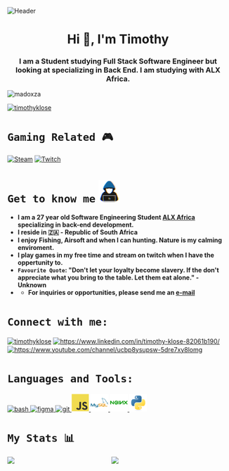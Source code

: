 ![Header](https://user-images.githubusercontent.com/513929/53929982-e5497700-404c-11e9-8393-dece0b196c98.png)
<h1 align="center">Hi 👋, I'm Timothy</h1>
<h3 align="center">I am a Student studying Full Stack Software Engineer but looking at specializing in Back End. I am studying with ALX Africa.</h3>

<p align="left"> <img src="https://komarev.com/ghpvc/?username=madoxza&label=Profile%20views&color=0e75b6&style=flat" alt="madoxza" /> </p>

<p align="left"> <a href="https://twitter.com/timothyklose" target="blank"><img src="https://img.shields.io/twitter/follow/timothyklose?logo=twitter&style=for-the-badge" alt="timothyklose" /></a> </p>

# <b>`Gaming Related 🎮`</b> 

[![Steam](https://img.shields.io/badge/steam-%23000000.svg?style=for-the-badge&logo=steam&logoColor=white)](https://steamcommunity.com/id/ivemadox/)
[![Twitch](https://img.shields.io/badge/Twitch-%239146FF.svg?style=for-the-badge&logo=Twitch&logoColor=white)](https://www.twitch.tv/madoxza)

# <b>`Get to know me`</b> <picture><img src = "https://github.com/0xAbdulKhalid/0xAbdulKhalid/raw/main/assets/mdImages/about_me.gif" width = 50px></picture>
- **I am a 27 year old Software Engineering Student [ALX Africa](https://www.alxafrica.com/about/) specializing in back-end development.**
- **I reside in 🇿🇦 - Republic of South Africa**
- **I enjoy Fishing, Airsoft and when I can hunting. Nature is my calming enviroment.**
- **I play games in my free time and stream on twitch when I have the oppertunity to.**
- **`Favourite Quote`: "Don't let your loyalty become slavery. If the don't appreciate what you bring to the table. Let them eat alone." - Unknown**
- - **For inquiries or opportunities, please send me an [e-mail](timklo15@gmail.com)**

# <b align="left">`Connect with me:`</b>
<p align="left">
<a href="https://twitter.com/timothyklose" target="blank"><img align="center" src="https://raw.githubusercontent.com/rahuldkjain/github-profile-readme-generator/master/src/images/icons/Social/twitter.svg" alt="timothyklose" height="30" width="40" /></a>
<a href="https://linkedin.com/in/https://www.linkedin.com/in/timothy-klose-82061b190/" target="blank"><img align="center" src="https://raw.githubusercontent.com/rahuldkjain/github-profile-readme-generator/master/src/images/icons/Social/linked-in-alt.svg" alt="https://www.linkedin.com/in/timothy-klose-82061b190/" height="30" width="40" /></a>
<a href="https://www.youtube.com/c/https://www.youtube.com/channel/ucbp8ysupsw-5dre7xy8lomg" target="blank"><img align="center" src="https://raw.githubusercontent.com/rahuldkjain/github-profile-readme-generator/master/src/images/icons/Social/youtube.svg" alt="https://www.youtube.com/channel/ucbp8ysupsw-5dre7xy8lomg" height="30" width="40" /></a>
</p>

# <b align="left">`Languages and Tools:`</b>
<p align="left"> <a href="https://www.gnu.org/software/bash/" target="_blank" rel="noreferrer"> <img src="https://www.vectorlogo.zone/logos/gnu_bash/gnu_bash-icon.svg" alt="bash" width="40" height="40"/> </a> <a href="https://www.figma.com/" target="_blank" rel="noreferrer"> <img src="https://www.vectorlogo.zone/logos/figma/figma-icon.svg" alt="figma" width="40" height="40"/> </a> <a href="https://git-scm.com/" target="_blank" rel="noreferrer"> <img src="https://www.vectorlogo.zone/logos/git-scm/git-scm-icon.svg" alt="git" width="40" height="40"/> </a> <a href="https://developer.mozilla.org/en-US/docs/Web/JavaScript" target="_blank" rel="noreferrer"> <img src="https://raw.githubusercontent.com/devicons/devicon/master/icons/javascript/javascript-original.svg" alt="javascript" width="40" height="40"/> </a> <a href="https://www.mysql.com/" target="_blank" rel="noreferrer"> <img src="https://raw.githubusercontent.com/devicons/devicon/master/icons/mysql/mysql-original-wordmark.svg" alt="mysql" width="40" height="40"/> </a> <a href="https://www.nginx.com" target="_blank" rel="noreferrer"> <img src="https://raw.githubusercontent.com/devicons/devicon/master/icons/nginx/nginx-original.svg" alt="nginx" width="40" height="40"/> </a> <a href="https://www.python.org" target="_blank" rel="noreferrer"> <img src="https://raw.githubusercontent.com/devicons/devicon/master/icons/python/python-original.svg" alt="python" width="40" height="40"/> </a> </p>

# <b>`My Stats 📊`</b>

<img align="left" width="47%" src="https://github-readme-stats.vercel.app/api?username=madoxza&show_icons=true&theme=shadow_green">
<img align="left" width="47%" src="https://github-readme-stats.vercel.app/api/top-langs/?username=madoxza&layout=compact">
